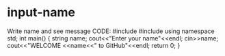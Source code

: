 # input-name
Write name and see message
CODE:
#include<iostream>
#include<string>
using namespace std;
int main()
{
  string name;
  cout<<"Enter your name"<<endl;
  cin>>name;
  cout<<"WELCOME <<name<<" to GitHub"<<endl;
  return 0;
}
  
